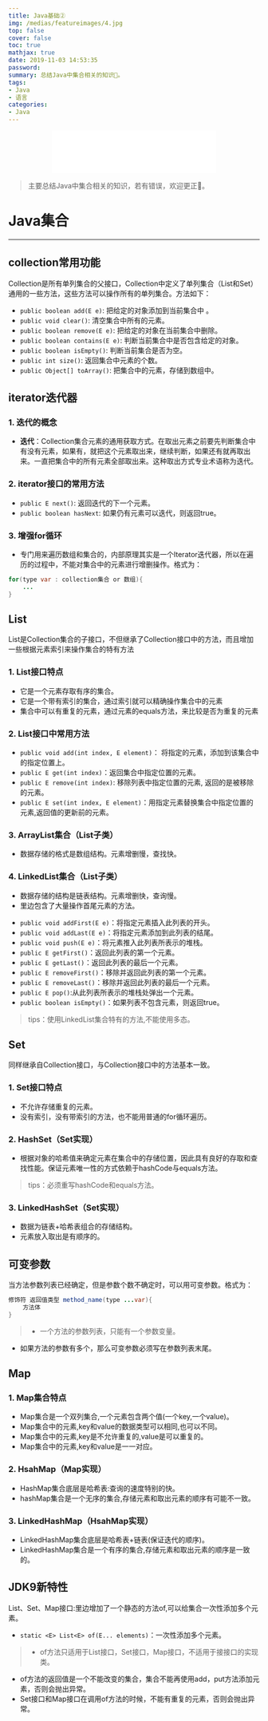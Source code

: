 ```yaml
---
title: Java基础②
img: /medias/featureimages/4.jpg
top: false
cover: false
toc: true
mathjax: true
date: 2019-11-03 14:53:35
password:
summary: 总结Java中集合相关的知识🤣。
tags:
- Java
- 语言
categories:
- Java
---
```

<div align="middle"><iframe frameborder="no" border="0" marginwidth="0" marginheight="0" width=330 height=86 src="//music.163.com/outchain/player?type=2&id=551277612&auto=1&height=66"></iframe></div>

>主要总结Java中集合相关的知识，若有错误，欢迎更正🤣。

# Java集合
---

## collection常用功能

Collection是所有单列集合的父接口，Collection中定义了单列集合（List和Set）通用的一些方法，这些方法可以操作所有的单列集合。方法如下：

* `public boolean add(E e)`: 把给定的对象添加到当前集合中 。
* `public void clear()`: 清空集合中所有的元素。
* `public boolean remove(E e)`: 把给定的对象在当前集合中删除。
* `public boolean contains(E e)`: 判断当前集合中是否包含给定的对象。
* `public boolean isEmpty()`: 判断当前集合是否为空。
* `public int size()`: 返回集合中元素的个数。
* `public Object[] toArray()`: 把集合中的元素，存储到数组中。

## iterator迭代器

### 1. 迭代的概念
* **迭代**：Collection集合元素的通用获取方式。在取出元素之前要先判断集合中有没有元素，如果有，就把这个元素取出来，继续判断，如果还有就再取出来。一直把集合中的所有元素全部取出来。这种取出方式专业术语称为迭代。

### 2. iterator接口的常用方法
* `public E next()`: 返回迭代的下一个元素。
* `public boolean hasNext`: 如果仍有元素可以迭代，则返回true。

### 3. 增强for循环
* 专门用来遍历数组和集合的，内部原理其实是一个Iterator迭代器，所以在遍历的过程中，不能对集合中的元素进行增删操作。格式为：
```java
for(type var : collection集合 or 数组){
	...
}
```

## List

List是Collection集合的子接口，不但继承了Collection接口中的方法，而且增加一些根据元素索引来操作集合的特有方法

### 1. List接口特点
* 它是一个元素存取有序的集合。
* 它是一个带有索引的集合，通过索引就可以精确操作集合中的元素
* 集合中可以有重复的元素，通过元素的equals方法，来比较是否为重复的元素

### 2. List接口中常用方法
- `public void add(int index, E element)`： 将指定的元素，添加到该集合中的指定位置上。
- `public E get(int index)`：返回集合中指定位置的元素。
- `public E remove(int index)`: 移除列表中指定位置的元素, 返回的是被移除的元素。
- `public E set(int index, E element)`：用指定元素替换集合中指定位置的元素,返回值的更新前的元素。

### 3. ArrayList集合（List子类）
* 数据存储的格式是数组结构。元素增删慢，查找快。

### 4. LinkedList集合（List子类）
* 数据存储的结构是链表结构。元素增删快，查询慢。
* 里边包含了大量操作首尾元素的方法。
- `public void addFirst(E e)`：将指定元素插入此列表的开头。
- `public void addLast(E e)`：将指定元素添加到此列表的结尾。
- `public void push(E e)`：将元素推入此列表所表示的堆栈。
- `public E getFirst()`：返回此列表的第一个元素。
- `public E getLast()`：返回此列表的最后一个元素。
- `public E removeFirst()`：移除并返回此列表的第一个元素。
- `public E removeLast()`：移除并返回此列表的最后一个元素。
- `public E pop()`:从此列表所表示的堆栈处弹出一个元素。
- `public boolean isEmpty()`：如果列表不包含元素，则返回true。

>tips：使用LinkedList集合特有的方法,不能使用多态。


## Set

同样继承自Collection接口，与Collection接口中的方法基本一致。
### 1. Set接口特点
* 不允许存储重复的元素。
* 没有索引，没有带索引的方法，也不能用普通的for循环遍历。

### 2. HashSet（Set实现）
* 根据对象的哈希值来确定元素在集合中的存储位置，因此具有良好的存取和查找性能。保证元素唯一性的方式依赖于hashCode与equals方法。

>tips：必须重写hashCode和equals方法。

### 3. LinkedHashSet（Set实现）
* 数据为链表+哈希表组合的存储结构。
* 元素放入取出是有顺序的。

## 可变参数

当方法参数列表已经确定，但是参数个数不确定时，可以用可变参数。格式为：
```java
修饰符 返回值类型 method_name(type ...var){
	方法体
}
```
> * 一个方法的参数列表，只能有一个参数变量。
* 如果方法的参数有多个，那么可变参数必须写在参数列表末尾。


## Map

### 1. Map集合特点
* Map集合是一个双列集合,一个元素包含两个值(一个key,一个value)。
* Map集合中的元素,key和value的数据类型可以相同,也可以不同。
* Map集合中的元素,key是不允许重复的,value是可以重复的。
* Map集合中的元素,key和value是一一对应。

### 2. HsahMap（Map实现）
* HashMap集合底层是哈希表:查询的速度特别的快。
* hashMap集合是一个无序的集合,存储元素和取出元素的顺序有可能不一致。

### 3. LinkedHashMap（HsahMap实现）
* LinkedHashMap集合底层是哈希表+链表(保证迭代的顺序)。
* LinkedHashMap集合是一个有序的集合,存储元素和取出元素的顺序是一致的。

## JDK9新特性
List、Set、Map接口:里边增加了一个静态的方法of,可以给集合一次性添加多个元素。
* `static <E> List<E> of​(E... elements)`：一次性添加多个元素。

> * of方法只适用于List接口，Set接口，Map接口，不适用于接接口的实现类。
* of方法的返回值是一个不能改变的集合，集合不能再使用add，put方法添加元素，否则会抛出异常。
* Set接口和Map接口在调用of方法的时候，不能有重复的元素，否则会抛出异常。
